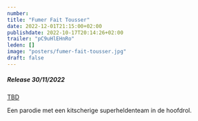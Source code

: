 ```yaml
---
number: 
title: "Fumer Fait Tousser"
date: 2022-12-01T21:15:00+02:00
publishdate: 2022-10-17T20:14:26+02:00
trailer: "pC9uHlEHnRo"
leden: []
image: "posters/fumer-fait-tousser.jpg"
draft: false
---
```


##### Release 30/11/2022

[TBD]()

 Een parodie met een kitscherige superheldenteam in de hoofdrol.
 <!--more-->
